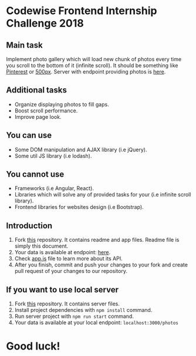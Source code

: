# Codewise Frontend Internship Challenge 2018

## Main task
Implement photo gallery which will load new chunk of photos every time you scroll to the bottom of it (infinite scroll).
It should be something like [Pinterest](https://www.pinterest.com) or [500px](https://500px.com/editors).
Server with endpoint providing photos is [here](https://codewise-fe-api.herokuapp.com/photos).

## Additional tasks
* Organize displaying photos to fill gaps. 
* Boost scroll performance.
* Improve page look.

## You can use
* Some DOM manipulation and AJAX library (i.e jQuery).
* Some util JS library (i.e lodash).

## You cannot use
* Frameworks (i.e Angular, React).
* Libraries which will solve any of provided tasks for your (i.e infinite scroll library).
* Frontend libraries for websites design (i.e Bootstrap).

## Introduction
1. Fork [this](https://github.com/codewise/fe-intern-test) repository. It contains readme and app files. Readme file is simply this document.
2. Your data is available at endpoint: [here](https://codewise-fe-api.herokuapp.com/photos).
3. Check [app.js](https://github.com/codewise/fe-intern-test/blob/master/app.js) file to learn more about its API.
4. After you finish, commit and push your changes to your fork and create pull request of your changes to our repository.

## If you want to use local server
1. Fork [this](https://github.com/codewise/fe-intern-test-api) repository. It contains server files.
2. Install project dependencies with ```npm install``` command.
3. Run server project with ```npm run start``` command.
4. Your data is available at your local endpoint: ```localhost:3000/photos```

# Good luck!
